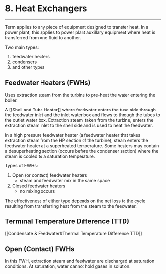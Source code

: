 # 8. Heat Exchangers
---

Term applies to any piece of equipment designed to transfer heat. In a power plant, this applies to power plant auxillary equipment where heat is transferred from one fluid to another.

Two main types:
1. feedwater heaters
2. condensers
3. and other types

## Feedwater Heaters (FWHs)
Uses extraction steam from the turbine to pre-heat the water entering the boiler.

A [[Shell and Tube Heater]] where feedwater enters the tube side through the feedwater inlet and the inlet water box and flows to through the tubes to the outlet water box. Extraction steam, taken from the turbine, enters the extraction steam inlet to the shell side and is used to heat the feedwater.

In a high pressure feedwater heater (a feedwater heater that takes extraction steam from the HP section of the turbine), steam enters the feedwater heater at a superheated temperature. Some heaters may contain a desuperheating section (occurs before the condenser section) where the steam is cooled to a saturation temperature.

Types of FWHs:
1.	Open (or contact) feedwater heaters
	-	steam and feedwater mix in the same space
2.	Closed feedwater heaters
	-	no mixing occurs
	
The effectiveness of either type depends on the net loss to the cycle resulting from transferring heat from the steam to the feedwater.

## Terminal Temperature Difference (TTD)
[[Condensate & Feedwater#Thermal Temperature Difference TTD]]

## Open (Contact) FWHs
In this FWH, extraction steam and feedwater are discharged at saturation conditions. At saturation, water cannot hold gases in solution.
